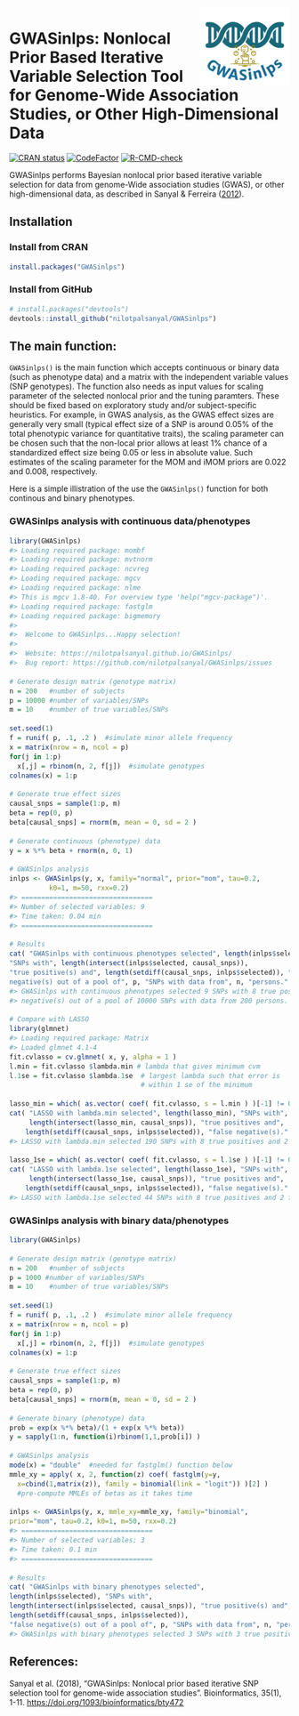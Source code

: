 
<!-- README.md is generated from README.Rmd. Please edit that file -->

<img src="man/figures/logo.png" align="right" style="float:right; height:140px;" />

# GWASinlps: Nonlocal Prior Based Iterative Variable Selection Tool for Genome-Wide Association Studies, or Other High-Dimensional Data

<!-- badges: start -->

[![CRAN
status](https://www.r-pkg.org/badges/version/GWASinlps)](https://CRAN.R-project.org/package=GWASinlps)
[![CodeFactor](https://www.codefactor.io/repository/github/nilotpalsanyal/gwasinlps/badge)](https://www.codefactor.io/repository/github/nilotpalsanyal/gwasinlps)
[![R-CMD-check](https://github.com/nilotpalsanyal/GWASinlps/actions/workflows/R-CMD-check.yaml/badge.svg)](https://github.com/nilotpalsanyal/GWASinlps/actions/workflows/R-CMD-check.yaml)
<!-- badges: end -->

GWASinlps performs Bayesian nonlocal prior based iterative variable
selection for data from genome-Wide association studies (GWAS), or other
high-dimensional data, as described in Sanyal & Ferreira
([2012](#ref-paper)).

## Installation

### Install from CRAN

``` r
install.packages("GWASinlps")
```

### Install from GitHub

``` r
# install.packages("devtools")
devtools::install_github("nilotpalsanyal/GWASinlps")
```

## The main function:

`GWASinlps()` is the main function which accepts continuous or binary
data (such as phenotype data) and a matrix with the independent variable
values (SNP genotypes). The function also needs as input values for
scaling parameter of the selected nonlocal prior and the tuning
paramters. These should be fixed based on exploratory study and/or
subject-specific heuristics. For example, in GWAS analysis, as the GWAS
effect sizes are generally very small (typical effect size of a SNP is
around 0.05% of the total phenotypic variance for quantitative traits),
the scaling parameter can be chosen such that the non-local prior allows
at least 1% chance of a standardized effect size being 0.05 or less in
absolute value. Such estimates of the scaling parameter for the MOM and
iMOM priors are 0.022 and 0.008, respectively.

Here is a simple illistration of the use the `GWASinlps()` function for
both continous and binary phenotypes.

<!-- For a detailed manual, see the package [vignette](https://cran.r-project.org/web/packages/BHMSMAfMRI/vignettes/BHMSMAfMRIvignette.pdf){target="_blank"}.  -->

### GWASinlps analysis with continuous data/phenotypes

``` r
library(GWASinlps)
#> Loading required package: mombf
#> Loading required package: mvtnorm
#> Loading required package: ncvreg
#> Loading required package: mgcv
#> Loading required package: nlme
#> This is mgcv 1.8-40. For overview type 'help("mgcv-package")'.
#> Loading required package: fastglm
#> Loading required package: bigmemory
#> 
#>  Welcome to GWASinlps...Happy selection!
#>  
#>  Website: https://nilotpalsanyal.github.io/GWASinlps/
#>  Bug report: https://github.com/nilotpalsanyal/GWASinlps/issues

# Generate design matrix (genotype matrix)
n = 200   #number of subjects
p = 10000 #number of variables/SNPs
m = 10    #number of true variables/SNPs

set.seed(1) 
f = runif( p, .1, .2 )  #simulate minor allele frequency
x = matrix(nrow = n, ncol = p)
for(j in 1:p)
  x[,j] = rbinom(n, 2, f[j])  #simulate genotypes
colnames(x) = 1:p

# Generate true effect sizes
causal_snps = sample(1:p, m)
beta = rep(0, p)
beta[causal_snps] = rnorm(m, mean = 0, sd = 2 )

# Generate continuous (phenotype) data
y = x %*% beta + rnorm(n, 0, 1) 

# GWASinlps analysis
inlps <- GWASinlps(y, x, family="normal", prior="mom", tau=0.2, 
          k0=1, m=50, rxx=0.2)
#> =================================
#> Number of selected variables: 9
#> Time taken: 0.04 min
#> =================================

# Results
cat( "GWASinlps with continuous phenotypes selected", length(inlps$selected), 
"SNPs with", length(intersect(inlps$selected, causal_snps)), 
"true positive(s) and", length(setdiff(causal_snps, inlps$selected)), "false 
negative(s) out of a pool of", p, "SNPs with data from", n, "persons." )
#> GWASinlps with continuous phenotypes selected 9 SNPs with 8 true positive(s) and 2 false 
#> negative(s) out of a pool of 10000 SNPs with data from 200 persons.

# Compare with LASSO
library(glmnet)
#> Loading required package: Matrix
#> Loaded glmnet 4.1-4
fit.cvlasso = cv.glmnet( x, y, alpha = 1 )
l.min = fit.cvlasso $lambda.min # lambda that gives minimum cvm
l.1se = fit.cvlasso $lambda.1se  # largest lambda such that error is 
                                 # within 1 se of the minimum

lasso_min = which( as.vector( coef( fit.cvlasso, s = l.min ) )[-1] != 0 )
cat( "LASSO with lambda.min selected", length(lasso_min), "SNPs with", 
     length(intersect(lasso_min, causal_snps)), "true positives and",
    length(setdiff(causal_snps, inlps$selected)), "false negative(s)." )
#> LASSO with lambda.min selected 190 SNPs with 8 true positives and 2 false negative(s).

lasso_1se = which( as.vector( coef( fit.cvlasso, s = l.1se ) )[-1] != 0 )
cat( "LASSO with lambda.1se selected", length(lasso_1se), "SNPs with", 
     length(intersect(lasso_1se, causal_snps)), "true positives and",
    length(setdiff(causal_snps, inlps$selected)), "false negative(s)." )
#> LASSO with lambda.1se selected 44 SNPs with 8 true positives and 2 false negative(s).
```

### GWASinlps analysis with binary data/phenotypes

``` r
library(GWASinlps)

# Generate design matrix (genotype matrix)
n = 200   #number of subjects
p = 1000 #number of variables/SNPs
m = 10    #number of true variables/SNPs

set.seed(1) 
f = runif( p, .1, .2 )  #simulate minor allele frequency
x = matrix(nrow = n, ncol = p)
for(j in 1:p)
  x[,j] = rbinom(n, 2, f[j])  #simulate genotypes
colnames(x) = 1:p

# Generate true effect sizes
causal_snps = sample(1:p, m)
beta = rep(0, p)
beta[causal_snps] = rnorm(m, mean = 0, sd = 2 )

# Generate binary (phenotype) data
prob = exp(x %*% beta)/(1 + exp(x %*% beta))
y = sapply(1:n, function(i)rbinom(1,1,prob[i]) )

# GWASinlps analysis
mode(x) = "double"  #needed for fastglm() function below
mmle_xy = apply( x, 2, function(z) coef( fastglm(y=y, 
  x=cbind(1,matrix(z)), family = binomial(link = "logit")) )[2] ) 
  #pre-compute MMLEs of betas as it takes time

inlps <- GWASinlps(y, x, mmle_xy=mmle_xy, family="binomial", 
prior="mom", tau=0.2, k0=1, m=50, rxx=0.2)
#> =================================
#> Number of selected variables: 3
#> Time taken: 0.1 min
#> =================================

# Results
cat( "GWASinlps with binary phenotypes selected", 
length(inlps$selected), "SNPs with", 
length(intersect(inlps$selected, causal_snps)), "true positive(s) and", 
length(setdiff(causal_snps, inlps$selected)), 
"false negative(s) out of a pool of", p, "SNPs with data from", n, "persons." )
#> GWASinlps with binary phenotypes selected 3 SNPs with 3 true positive(s) and 7 false negative(s) out of a pool of 1000 SNPs with data from 200 persons.
```

## References:

<div id="refs" class="references">

<div id="ref-paper">

Sanyal et al. (2018), “GWASinlps: Nonlocal prior based iterative SNP
selection tool for genome-wide association studies”. Bioinformatics,
35(1), 1-11. <span
target="_blank"><https://doi.org/1093/bioinformatics/bty472></span>
